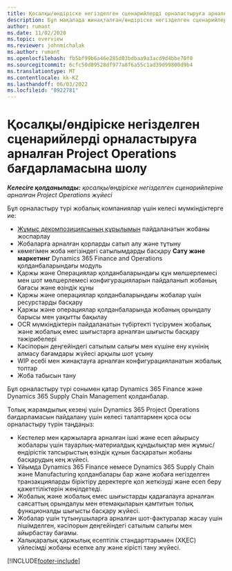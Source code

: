 ```yaml
---
title: Қосалқы/өндіріске негізделген сценарийлерді орналастыруға арналған Project Operations бағдарламасына шолу
description: Бұл мақалада жинақталған/өндіріске негізделген сценарийлер үшін орналастыру түрі, Жоба операциялары туралы ақпарат берілген.
author: rumant
ms.date: 11/02/2020
ms.topic: overview
ms.reviewer: johnmichalak
ms.author: rumant
ms.openlocfilehash: fb5bf99b6a46e285d03bdbaa9a3acd9d4bbe70f0
ms.sourcegitcommit: 6cfc50d89528df977a8f6a55c1ad39d99800d9b4
ms.translationtype: MT
ms.contentlocale: kk-KZ
ms.lasthandoff: 06/03/2022
ms.locfileid: "8922781"
---
```

# <a name="project-operations-for-stockedproduction-based-scenarios-deployment-overview"></a>Қосалқы/өндіріске негізделген сценарийлерді орналастыруға арналған Project Operations бағдарламасына шолу

_**Келесіге қолданылады:** қосалқы/өндіріске негізделген сценарийлеріне арналған Project Operations жүйесі_


Бұл орналастыру түрі жобалық компаниялар үшін келесі мүмкіндіктерге ие:

- [Жұмыс декомпозициясының құрылымын](work-breakdown-structures.md) пайдаланатын жобаны жоспарлау
- Жобаларға арналған қорларды сатып алу және тұтыну
- көмегімен жоба негізіндегі сатылымдарды басқару **Сату және маркетинг** Dynamics 365 Finance and Operations қолданбаларындағы модуль
- Қаржы және Операциялар қолданбаларындағы құн мөлшерлемесі мен шот мөлшерлемесі конфигурацияларын пайдаланып жобаның бағасы және өзіндік құны
- Қаржы және операциялар қолданбаларындағы жобалар үшін ресурстарды басқару
- Қаржы және операциялар қолданбаларында жобаның орындалу барысы мен уақытты бақылау
- OCR мүмкіндіктерін пайдаланатын түбіртекті түсірумен жобалық және жобалық емес шығыстарға арналған шығысты басқару тәжірибелері
- Кәсіпорын деңгейіндегі сатылым салығы мен күшіне ену күнінің алмасу бағамдары жүйесі арқылы шот ұсыну
- WIP есебі мен жинақтауға арналған конфигурацияланатын жобалық топтар
- Жоба табысын тану

Бұл орналастыру түрі сонымен қатар Dynamics 365 Finance және Dynamics 365 Supply Chain Management қолданбалар.

Толық жарамдылық кезеңі үшін Dynamics 365 Project Operations бағдарламасын пайдалану үшін келесі талаптармен қоса осы орналастыру түрін таңдаңыз:

- Кестелер мен қаржыларға арналған ішкі және есеп айырысу жобалары үшін тауарлық-материалдық құндылықтар мен жұмыс/өндірістік тапсырыстың өзіндік құнын басқаратын жобаны басқарудың кең жүйесі.
- Ұйымда Dynamics 365 Finance немесе Dynamics 365 Supply Chain және Manufacturing қолданбалары бар және жобаға негізделген транзакцияларды біріктіру деректерге қол жеткізуді және есеп беру қажеттіліктерін жеңілдетеді.
- Жобалық және жобалық емес шығыстарды қадағалауға арналған саясаттың орындалуы мен өтемақыларын қамтитын толық функционалды шығысты басқару жүйесі.
- Жобалар үшін тұтынушыларға арналған шот-фактуралар жасау үшін пішімделген, кәсіпорын деңгейіндегі сатылым салығы мен айырбастау бағамы.
- Халықаралық қаржылық есептілік стандарттарымен (ХҚЕС) үйлесімді жобаны есепке алу және кірісті тану жүйесі.



[!INCLUDE[footer-include](../includes/footer-banner.md)]